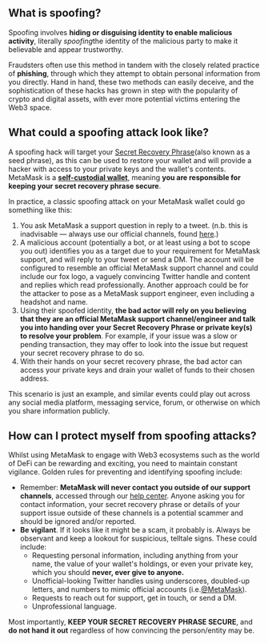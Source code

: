 What is spoofing?
-----------------


Spoofing involves **hiding or disguising identity to enable malicious activity**, literally *spoofing*the identity of the malicious party to make it believable and appear trustworthy. 


Fraudsters often use this method in tandem with the closely related practice of **phishing**, through which they attempt to obtain personal information from you directly. Hand in hand, these two methods can easily deceive, and the sophistication of these hacks has grown in step with the popularity of crypto and digital assets, with ever more potential victims entering the Web3 space.


What could a spoofing attack look like?
---------------------------------------


A spoofing hack will target your [Secret Recovery Phrase](https://support.metamask.io/hc/en-us/articles/4404722782107-User-guide-Secret-Recovery-Phrase-password-and-private-keys)(also known as a seed phrase), as this can be used to restore your wallet and will provide a hacker with access to your private keys and the wallet's contents. MetaMask is a **[self-custodial wallet](https://consensys.net/blog/metamask/whats-in-a-self-custody-non-custodial-wallet-anyway/)**, meaning **you are responsible for keeping your secret recovery phrase secure**.


In practice, a classic spoofing attack on your MetaMask wallet could go something like this:


1. You ask MetaMask a support question in reply to a tweet. (n.b. this is inadvisable — always use our official channels, found [here](https://support.metamask.io/hc/en-us).)
2. A malicious account (potentially a bot, or at least using a bot to scope you out) identifies you as a target due to your requirement for MetaMask support, and will reply to your tweet or send a DM. The account will be configured to resemble an official MetaMask support channel and could include our fox logo, a vaguely convincing Twitter handle and content and replies which read professionally. Another approach could be for the attacker to pose as a MetaMask support engineer, even including a headshot and name.
3. Using their spoofed identity, **the bad actor will rely on you believing that they are an official MetaMask support channel/engineer and talk you into handing over your Secret Recovery Phrase or private key(s) to resolve your problem**. For example, if your issue was a slow or pending transaction, they may offer to look into the issue but request your secret recovery phrase to do so.
4. With their hands on your secret recovery phrase, the bad actor can access your private keys and drain your wallet of funds to their chosen address.


This scenario is just an example, and similar events could play out across any social media platform, messaging service, forum, or otherwise on which you share information publicly. 


How can I protect myself from spoofing attacks?
-----------------------------------------------


Whilst using MetaMask to engage with Web3 ecosystems such as the world of DeFi can be rewarding and exciting, you need to maintain constant vigilance. Golden rules for preventing and identifying spoofing include:


* Remember: **MetaMask will never contact you outside of our support channels**, accessed through our [help center](https://support.metamask.io/hc/en-us). Anyone asking you for contact information, your secret recovery phrase or details of your support issue outside of these channels is a potential scammer and should be ignored and/or reported.
* **Be vigilant**. If it looks like it might be a scam, it probably is. Always be observant and keep a lookout for suspicious, telltale signs. These could include:
	+ Requesting personal information, including anything from your name, the value of your wallet's holdings, or even your private key, which you should **never, ever give to anyone.**
	+ Unofficial-looking Twitter handles using underscores, doubled-up letters, and numbers to mimic official accounts (i.e.[@MetaMask](https://twitter.com/MetaMask)).
	+ Requests to reach out for support, get in touch, or send a DM.
	+ Unprofessional language.


Most importantly, **KEEP YOUR SECRET RECOVERY PHRASE SECURE**, and **do not hand** **it out** regardless of how convincing the person/entity may be.

